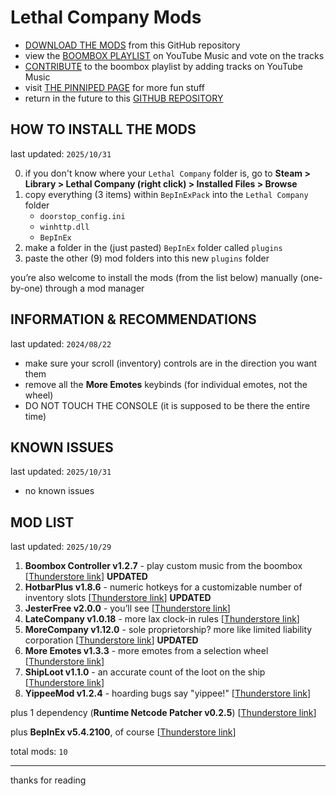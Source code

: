 # Lethal Company Mods

-    [DOWNLOAD THE MODS](https://ite.fyi/LCmods+) from this GitHub repository
-    view the [BOOMBOX PLAYLIST](https://ite.fyi/LCmusic) on YouTube Music and vote on the tracks
-    [CONTRIBUTE](https://ite.fyi/LCmusic+) to the boombox playlist by adding tracks on YouTube Music
-    visit [THE PINNIPED PAGE](https://pinniped.page/about) for more fun stuff
-    return in the future to this [GITHUB REPOSITORY](https://ite.fyi/LCmods)

## HOW TO INSTALL THE MODS

last updated: `2025/10/31`

0. if you don't know where your `Lethal Company` folder is, go to **Steam > Library > Lethal Company (right click) > Installed Files > Browse**
1. copy everything (3 items) within `BepInExPack` into the `Lethal Company` folder
     - `doorstop_config.ini`
     - `winhttp.dll`
     - `BepInEx`
2. make a folder in the (just pasted) `BepInEx` folder called `plugins`
3. paste the other (9) mod folders into this new `plugins` folder

you&rsquo;re also welcome to install the mods (from the list below) manually (one-by-one) through a mod manager

## INFORMATION & RECOMMENDATIONS

last updated: `2024/08/22`

-    make sure your scroll (inventory) controls are in the direction you want them
-    remove all the **More Emotes** keybinds (for individual emotes, not the wheel)
-    DO NOT TOUCH THE CONSOLE (it is supposed to be there the entire time)

## KNOWN ISSUES

last updated: `2025/10/31`

-    no known issues

## MOD LIST

last updated: `2025/10/29`

1. **Boombox Controller v1.2.7** - play custom music from the boombox [[Thunderstore link](https://thunderstore.io/c/lethal-company/p/KoderTeh/Boombox_Controller/versions/)] **UPDATED**
2. **HotbarPlus v1.8.6** - numeric hotkeys for a customizable number of inventory slots [[Thunderstore link](https://thunderstore.io/c/lethal-company/p/FlipMods/HotbarPlus/versions/)] **UPDATED**
3. **JesterFree v2.0.0** - you&rsquo;ll see [[Thunderstore link](https://thunderstore.io/c/lethal-company/p/AriDev/JesterFree/versions/)]
4. **LateCompany v1.0.18** - more lax clock-in rules [[Thunderstore link](https://thunderstore.io/c/lethal-company/p/anormaltwig/LateCompany/versions/)]
5. **MoreCompany v1.12.0** - sole proprietorship? more like limited liability corporation [[Thunderstore link](https://thunderstore.io/c/lethal-company/p/notnotnotswipez/MoreCompany/versions/)] **UPDATED**
6. **More Emotes v1.3.3** - more emotes from a selection wheel [[Thunderstore link](https://thunderstore.io/c/lethal-company/p/Sligili/More_Emotes/versions/)]
7. **ShipLoot v1.1.0** - an accurate count of the loot on the ship [[Thunderstore link](https://thunderstore.io/c/lethal-company/p/tinyhoot/ShipLoot/versions/)]
8. **YippeeMod v1.2.4** - hoarding bugs say "yippee!" [[Thunderstore link](https://thunderstore.io/c/lethal-company/p/sunnobunno/YippeeMod/versions/)]

plus 1 dependency (**Runtime Netcode Patcher v0.2.5**) [[Thunderstore link](https://thunderstore.io/c/lethal-company/p/Ozone/Runtime_Netcode_Patcher/versions/)]

plus **BepInEx v5.4.2100**, of course [[Thunderstore link](https://thunderstore.io/c/lethal-company/p/BepInEx/BepInExPack/versions/)]

total mods: `10`

---

thanks for reading
